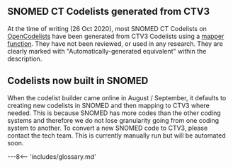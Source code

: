 ## SNOMED CT Codelists generated from CTV3

At the time of writing (26 Oct 2020), most SNOMED CT Codelists on [OpenCodelists](https://codelists.opensafely.org/)
have been generated from CTV3 Codelists using 
a [mapper function](https://github.com/opensafely/opencodelists/blob/master/mappings/ctv3sctmap2/mappers.py).
They have not been reviewed, or used in any research. They are clearly marked with 
"Automatically-generated equivalent" within the description. 

## Codelists now built in SNOMED

When the codelist builder came online in August / September, it defaults to creating
new codelists in SNOMED and then mapping to CTV3 where needed. This is because SNOMED has more codes than 
the other coding systems and therefore we do not lose granularity going from one coding system to another.
To convert a new SNOMED code to CTV3, please contact the tech team. This is currently manually run but will 
be automated soon.  

 


---8<-- 'includes/glossary.md'
